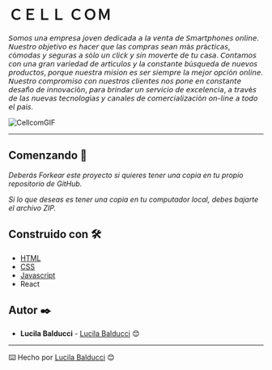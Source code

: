 # ＣＥＬＬ ＣＯＭ
𝘚𝘰𝘮𝘰𝘴 𝘶𝘯𝘢 𝘦𝘮𝘱𝘳𝘦𝘴𝘢 𝘫𝘰𝘷𝘦𝘯 𝘥𝘦𝘥𝘪𝘤𝘢𝘥𝘢 𝘢 𝘭𝘢 𝘷𝘦𝘯𝘵𝘢 𝘥𝘦 𝘚𝘮𝘢𝘳𝘵𝘱𝘩𝘰𝘯𝘦𝘴 𝘰𝘯𝘭𝘪𝘯𝘦. 𝘕𝘶𝘦𝘴𝘵𝘳𝘰 𝘰𝘣𝘫𝘦𝘵𝘪𝘷𝘰 𝘦𝘴 𝘩𝘢𝘤𝘦𝘳 𝘲𝘶𝘦 𝘭𝘢𝘴 𝘤𝘰𝘮𝘱𝘳𝘢𝘴 𝘴𝘦𝘢𝘯 𝘮á𝘴 𝘱𝘳á𝘤𝘵𝘪𝘤𝘢𝘴, 𝘤ó𝘮𝘰𝘥𝘢𝘴 𝘺 𝘴𝘦𝘨𝘶𝘳𝘢𝘴 𝘢 𝘴ó𝘭𝘰 𝘶𝘯 𝘤𝘭𝘪𝘤𝘬 𝘺 𝘴𝘪𝘯 𝘮𝘰𝘷𝘦𝘳𝘵𝘦 𝘥𝘦 𝘵𝘶 𝘤𝘢𝘴𝘢. 𝘊𝘰𝘯𝘵𝘢𝘮𝘰𝘴 𝘤𝘰𝘯 𝘶𝘯𝘢 𝘨𝘳𝘢𝘯 𝘷𝘢𝘳𝘪𝘦𝘥𝘢𝘥 𝘥𝘦 𝘢𝘳𝘵í𝘤𝘶𝘭𝘰𝘴 𝘺 𝘭𝘢 𝘤𝘰𝘯𝘴𝘵𝘢𝘯𝘵𝘦 𝘣ú𝘴𝘲𝘶𝘦𝘥𝘢 𝘥𝘦 𝘯𝘶𝘦𝘷𝘰𝘴 𝘱𝘳𝘰𝘥𝘶𝘤𝘵𝘰𝘴, 𝘱𝘰𝘳𝘲𝘶𝘦 𝘯𝘶𝘦𝘴𝘵𝘳𝘢 𝘮𝘪𝘴𝘪𝘰𝘯 𝘦𝘴 𝘴𝘦𝘳 𝘴𝘪𝘦𝘮𝘱𝘳𝘦 𝘭𝘢 𝘮𝘦𝘫𝘰𝘳 𝘰𝘱𝘤𝘪ó𝘯 𝘰𝘯𝘭𝘪𝘯𝘦. 𝘕𝘶𝘦𝘴𝘵𝘳𝘰 𝘤𝘰𝘮𝘱𝘳𝘰𝘮𝘪𝘴𝘰 𝘤𝘰𝘯 𝘯𝘶𝘦𝘴𝘵𝘳𝘰𝘴 𝘤𝘭𝘪𝘦𝘯𝘵𝘦𝘴 𝘯𝘰𝘴 𝘱𝘰𝘯𝘦 𝘦𝘯 𝘤𝘰𝘯𝘴𝘵𝘢𝘯𝘵𝘦 𝘥𝘦𝘴𝘢𝘧í𝘰 𝘥𝘦 𝘪𝘯𝘯𝘰𝘷𝘢𝘤𝘪ó𝘯, 𝘱𝘢𝘳𝘢 𝘣𝘳𝘪𝘯𝘥𝘢𝘳 𝘶𝘯 𝘴𝘦𝘳𝘷𝘪𝘤𝘪𝘰 𝘥𝘦 𝘦𝘹𝘤𝘦𝘭𝘦𝘯𝘤𝘪𝘢, 𝘢 𝘵𝘳𝘢𝘷é𝘴 𝘥𝘦 𝘭𝘢𝘴 𝘯𝘶𝘦𝘷𝘢𝘴 𝘵𝘦𝘤𝘯𝘰𝘭𝘰𝘨í𝘢𝘴 𝘺 𝘤𝘢𝘯𝘢𝘭𝘦𝘴 𝘥𝘦 𝘤𝘰𝘮𝘦𝘳𝘤𝘪𝘢𝘭𝘪𝘻𝘢𝘤𝘪ó𝘯 𝘰𝘯-𝘭𝘪𝘯𝘦 𝘢 𝘵𝘰𝘥𝘰 𝘦𝘭 𝘱𝘢í𝘴.

![CellcomGIF](https://user-images.githubusercontent.com/95441877/169180549-2cba8d6b-6490-4051-846c-bf5eb7869665.gif)

---

## Comenzando 🚀

_Deberás Forkear este proyecto si quieres tener una copia en tu propio repositorio de GitHub._

_Si lo que deseas es tener una copia en tu computador local, debes bajarte el archivo ZIP._


## Construido con 🛠️

* [HTML](https://developer.mozilla.org/es/docs/Web/HTML)
* [CSS](https://developer.mozilla.org/es/docs/Web/CSS)
* [Javascript](https://developer.mozilla.org/es/docs/Web/JavaScript)
* React

## Autor ✒️

* **Lucila Balducci** - [Lucila Balducci](https://github.com/LucilaBal) 😊

---
⌨️ Hecho por [Lucila Balducci](https://github.com/LucilaBal) 😊

